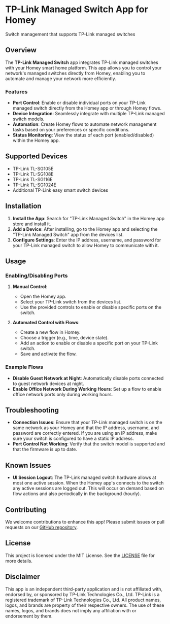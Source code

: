 # TP-Link Managed Switch App for Homey

Switch management that supports TP-Link managed switches

## Overview

The **TP-Link Managed Switch** app integrates TP-Link managed switches with your Homey smart home platform. This app allows you to control your network's managed switches directly from Homey, enabling you to automate and manage your network more efficiently.

### Features
- **Port Control**: Enable or disable individual ports on your TP-Link managed switch directly from the Homey app or through Homey flows.
- **Device Integration**: Seamlessly integrate with multiple TP-Link managed switch models.
- **Automation**: Create Homey flows to automate network management tasks based on your preferences or specific conditions.
- **Status Monitoring**: View the status of each port (enabled/disabled) within the Homey app.

## Supported Devices
- TP-Link TL-SG105E
- TP-Link TL-SG108E
- TP-Link TL-SG116E
- TP-Link TL-SG1024E
- Additional TP-Link easy smart switch devices

## Installation
1. **Install the App**: Search for "TP-Link Managed Switch" in the Homey app store and install it.
2. **Add a Device**: After installing, go to the Homey app and selecting the "TP-Link Managed Switch" app from the devices list.
3. **Configure Settings**: Enter the IP address, username, and password for your TP-Link managed switch to allow Homey to communicate with it.

## Usage

### Enabling/Disabling Ports
1. **Manual Control**:
   - Open the Homey app.
   - Select your TP-Link switch from the devices list.
   - Use the provided controls to enable or disable specific ports on the switch.

2. **Automated Control with Flows**:
   - Create a new flow in Homey.
   - Choose a trigger (e.g., time, device state).
   - Add an action to enable or disable a specific port on your TP-Link switch.
   - Save and activate the flow.

### Example Flows
- **Disable Guest Network at Night**: Automatically disable ports connected to guest network devices at night.
- **Enable Office Network During Working Hours**: Set up a flow to enable office network ports only during working hours.

## Troubleshooting
- **Connection Issues**: Ensure that your TP-Link managed switch is on the same network as your Homey and that the IP address, username, and password are correctly entered. If you are using an IP address, make sure your switch is configured to have a static IP address.
- **Port Control Not Working**: Verify that the switch model is supported and that the firmware is up to date.

## Known Issues
- **UI Session Logout**: The TP-Link managed switch hardware allows at most one active session. When the Homey app's connects to the switch any active sessions are logged out. This will occur on demand based on flow actions and also periodically in the background (hourly).

## Contributing
We welcome contributions to enhance this app! Please submit issues or pull requests on our [GitHub repository](https://github.com/jamisonbennett/homey-tp-link-managed-switch).

## License
This project is licensed under the MIT License. See the [LICENSE](./LICENSE) file for more details.

## Disclaimer
This app is an independent third-party application and is not affiliated with, endorsed by, or sponsored by TP-Link Technologies Co., Ltd. TP-Link is a registered trademark of TP-Link Technologies Co., Ltd. All product names, logos, and brands are property of their respective owners. The use of these names, logos, and brands does not imply any affiliation with or endorsement by them.
